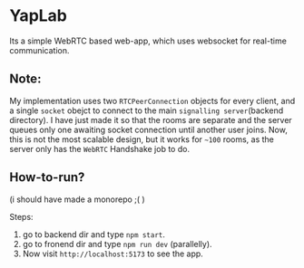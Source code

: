 # YapLab
Its a simple WebRTC based web-app, which uses websocket for real-time communication.

## Note:
My implementation uses two ```RTCPeerConnection``` objects for every client, and a single ```socket``` obejct to connect to the main ```signalling server```(backend directory). I have just made it so that the rooms are separate and the server queues only one awaiting socket connection until another user joins.
Now, this is not the most scalable design, but it works for ```~100``` rooms, as the server only has the ```WebRTC``` Handshake job to do.

## How-to-run?
(i should have made a monorepo ;( )

Steps:
1. go to backend dir and type ```npm start```.
2. go to fronend dir and type ```npm run dev``` (parallelly).
3. Now visit ```http://localhost:5173``` to see the app.
